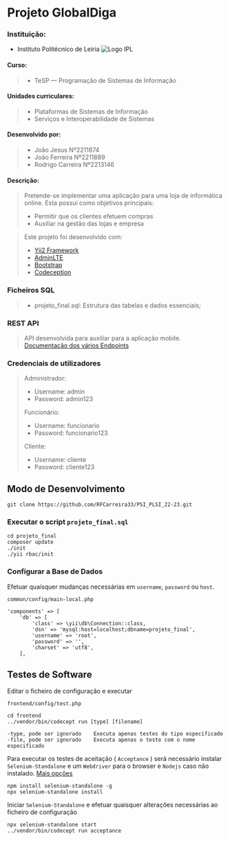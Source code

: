 # Projeto GlobalDiga

### Instituição:

- Instituto Politécnico de Leiria
  ![Logo IPL](https://www.ipleiria.pt/wp-content/uploads/2022/04/estg_h.svg)

#### Curso:

> - TeSP — Programação de Sistemas de Informação

#### Unidades curriculares:

> - Plataformas de Sistemas de Informação
> - Serviços e Interoperabilidade de Sistemas

#### Desenvolvido por:

> - João Jesus Nº2211874
> - João Ferreira Nº2211889
> - Rodrigo Carreira Nº2213146

#### Descrição:

> Pretende-se implementar uma aplicação para uma loja de informática online.
> Esta possui como objetivos principais:
>
> - Permitir que os clientes efetuem compras
> - Auxiliar na gestão das lojas e empresa

> Este projeto foi desenvolvido com:
>
> - [Yii2 Framework](https://www.yiiframework.com/)
> - [AdminLTE](https://adminlte.io)
> - [Bootstrap](https://getbootstrap.com)
> - [Codeception](https://codeception.com)

### Ficheiros SQL

> - projeto_final.sql: Estrutura das tabelas e dados essenciais;

### REST API

> API desenvolvida para auxiliar para a aplicação mobile. [Documentação dos vários Endpoints](https://github.com/RFCarreira33/PSI_PLSI_22-23/tree/development/projeto_final/backend/modules/api)

### Credenciais de utilizadores

> Administrador:
>
> - Username: admin
> - Password: admin123
>
> Funcionário:
>
> - Username: funcionario
> - Password: funcionario123
>
> Cliente:
>
> - Username: cliente
> - Password: cliente123

## Modo de Desenvolvimento

    git clone https://github.com/RFCarreira33/PSI_PLSI_22-23.git

### Executar o script `projeto_final.sql`

    cd projeto_final
    composer update
    ./init
    ./yii rbac/init

### Configurar a Base de Dados

Efetuar quaisquer mudanças necessárias em `username`, `password` ou `host`.

    common/config/main-local.php

    'components' => [
        'db' => [
            'class' => \yii\db\Connection::class,
            'dsn' => 'mysql:host=localhost;dbname=projeto_final',
            'username' => 'root',
            'password' => '',
            'charset' => 'utf8',
        ],

## Testes de Software

Editar o ficheiro de configuração e executar

    frontend/config/test.php

    cd frontend
    ../vendor/bin/codecept run [type] [filename]

    -type, pode ser ignorado    Executa apenas testes do tipo especificado
    -file, pode ser ignorado    Executa apenas o teste com o nome especificado

Para executar os testes de aceitação ( `Acceptance` ) será necessário instalar `Selenium-Standalone` e um `Webdriver` para o browser e `Nodejs` caso não instalado.
[Mais opções](https://codeception.com/docs/AcceptanceTests)

    npm install selenium-standalone -g
    npx selenium-standalone install

Iniciar `Selenium-Standalone` e efetuar quaisquer alterações necessárias ao ficheiro de configuração

    npx selenium-standalone start
    ../vendor/bin/codecept run acceptance
